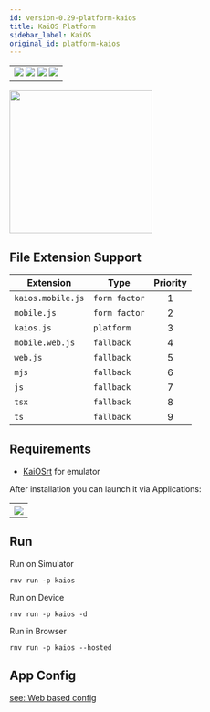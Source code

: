 ```yaml
---
id: version-0.29-platform-kaios
title: KaiOS Platform
sidebar_label: KaiOS
original_id: platform-kaios
---
```


<table>
  <tr>
  <td>
    <img src="https://img.shields.io/badge/Mac-yes-brightgreen.svg" />
    <img src="https://img.shields.io/badge/Windows-yes-brightgreen.svg" />
    <img src="https://img.shields.io/badge/Linux-yes-brightgreen.svg" />
    <img src="https://img.shields.io/badge/HostMode-yes-brightgreen.svg" />
  </td>
  </tr>
</table>

<img src="https://renative.org/img/rnv_kaios.gif" height="250"/>

## File Extension Support

<!--EXTENSION_SUPPORT_START-->

| Extension | Type    | Priority  |
| --------- | --------- | :-------: |
| `kaios.mobile.js` | `form factor` | 1 |
| `mobile.js` | `form factor` | 2 |
| `kaios.js` | `platform` | 3 |
| `mobile.web.js` | `fallback` | 4 |
| `web.js` | `fallback` | 5 |
| `mjs` | `fallback` | 6 |
| `js` | `fallback` | 7 |
| `tsx` | `fallback` | 8 |
| `ts` | `fallback` | 9 |

<!--EXTENSION_SUPPORT_END-->

## Requirements

-   [KaiOSrt](https://developer.kaiostech.com/simulator) for emulator

After installation you can launch it via Applications:

<table>
  <tr>
    <th>
    <img src="https://renative.org/img/kaios1.png" />
    </th>
  </tr>
</table>

## Run

Run on Simulator

```
rnv run -p kaios
```

Run on Device

```
rnv run -p kaios -d
```

Run in Browser

```
rnv run -p kaios --hosted
```

## App Config

[see: Web based config](api-config.md#web-props)

